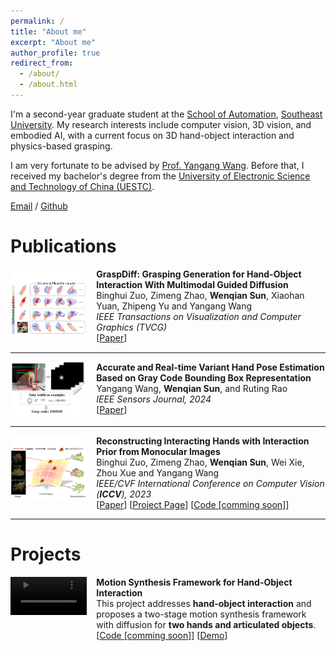 ```yaml
---
permalink: /
title: "About me"
excerpt: "About me"
author_profile: true
redirect_from: 
  - /about/
  - /about.html
---
```

I'm a second-year graduate student at the [School of Automation](https://automation.seu.edu.cn/), [Southeast University](https://www.seu.edu.cn/). My research interests include computer vision, 3D vision, and embodied AI, with a current focus on 3D hand-object interaction and physics-based grasping.

I am very fortunate to be advised by [Prof. Yangang Wang](https://www.yangangwang.com/). Before that, I received my bachelor's degree from the [University of Electronic Science and Technology of China (UESTC)](https://www.uestc.edu.cn/).

[Email](mailto:wendysun0107@gmail.com) / [Github](https://github.com/hql0107)

<h1>Publications</h1>

<div style="display: flex; align-items: flex-start;">
  <div style="flex: 1;">
    <img src="images/GraspDiff.png" alt="Paper image" style="max-width: 100%; height: auto;">
  </div>
  <div style="flex: 3; padding-left: 15px;">
    <strong>GraspDiff: Grasping Generation for Hand-Object Interaction With Multimodal Guided Diffusion</strong><br>
    Binghui Zuo, Zimeng Zhao, <strong>Wenqian Sun</strong>, Xiaohan Yuan, Zhipeng Yu and Yangang Wang<br>
    <i>IEEE Transactions on Visualization and Computer Graphics (TVCG)</i><br>
<!--     2015-10-01<br><br> -->
    [<a href="https://ieeexplore.ieee.org/document/10689328">Paper</a>]
  </div>
</div>

---

<div style="display: flex; align-items: flex-start;">
  <div style="flex: 1;">
    <img src="images/pose.png" alt="Paper image" style="max-width: 100%; height: auto;">
  </div>
  <div style="flex: 3; padding-left: 15px;">
    <strong>Accurate and Real-time Variant Hand Pose Estimation Based on Gray Code Bounding Box Representation</strong><br>
    Yangang Wang, <strong>Wenqian Sun</strong>, and Ruting Rao<br>
    <i>IEEE Sensors Journal, 2024</i><br>
<!--     2010-10-01<br><br> -->
    [<a href="https://ieeexplore.ieee.org/document/10506333">Paper</a>]
  </div>
</div>

---

<div style="display: flex; align-items: flex-start;">
  <div style="flex: 1;">
    <img src="images/Interprior.png" alt="Paper image" style="max-width: 100%; height: auto;">
  </div>
  <div style="flex: 3; padding-left: 15px;">
    <strong>Reconstructing Interacting Hands with Interaction Prior from Monocular Images</strong><br>
    Binghui Zuo, Zimeng Zhao, <strong>Wenqian Sun</strong>, Wei Xie, Zhou Xue and Yangang Wang<br>
    <i>IEEE/CVF International Conference on Computer Vision (<strong>ICCV</strong>), 2023</i><br>
<!--    The key idea is first to construct a two-hand interaction prior and recast the interaction reconstruction task as the conditional sampling from the prior.<br><br> -->
    [<a href="https://arxiv.org/abs/2308.14082">Paper</a>] [<a href="https://www.yangangwang.com/papers/iccv2023_interprior/BinghuiZuo-ICCV2023_InterPrior.html">Project Page</a>] [<a href="https://github.com/binghui-z/InterPrior_pytorch">Code [comming soon]</a>]
  </div>
</div>

---

<h1>Projects</h1>
<div class="container" style="display: flex; align-items: flex-start;">
    <div class="image" style="flex: 1;">
        <video width="480" height="360" controls muted style="max-width: 100%; height: auto;">
            <source src="images/handcollb.mp4" type="video/mp4">
            Your browser does not support the video tag. Please <a href="http://path-to-your-demo-video.mp4">click here to watch the video</a>.
        </video>
    </div>
    <div class="content" style="flex: 3; padding-left: 15px;">
        <strong>Motion Synthesis Framework for Hand-Object Interaction</strong><br>
        This project addresses <strong>hand-object interaction</strong> and proposes a two-stage motion synthesis framework with diffusion for <strong>two hands and articulated objects</strong>.<br>
       [<a href="https://github.com/hql0107">Code [comming soon]</a>] [<a href="https://hql0107.github.io/wendysun.github.io/images/handcollb.mp4">Demo</a>] 
    </div>
</div>




